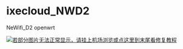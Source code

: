 # ixecloud_NWD2
NeWifi_D2 openwrt

[![若部分图片无法正常显示，请挂上机场浏览或点这里到末尾看修复教程](https://visitor-badge.glitch.me/badge?page_id=ixecloud_NWD2-visitor-badge)](#解决-github-网页上图片显示失败的问题)
